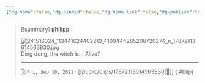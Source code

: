 ```yaml
---
{"dg-home":false,"dg-pinned":false,"dg-home-link":false,"dg-publish":true,"type":"blip","disabled rules":["yaml-title","yaml-title-alias","file-name-heading"],"title":"philipp on instagram @ 2021-09-10","created-date":"2021-09-10T10:00:00","updated-date":"2025-05-02T17:43:07","dg-path":"blips/17872113614563930.md","permalink":"/blips/17872113614563930/","dgPassFrontmatter":true}
---
```


> [!summary] **philipp**:
>
> ![241516324_113441624402219_4100444285208720274_n_17872113614563930.jpg](/img/user/attachments/241516324_113441624402219_4100444285208720274_n_17872113614563930.jpg)
> Ding dong, the witch is... Alive?
> - - -
>
> 🗓️ `Fri, Sep 10, 2021` · [[public/blips/17872113614563930\|🔗]]
{ #blip}

